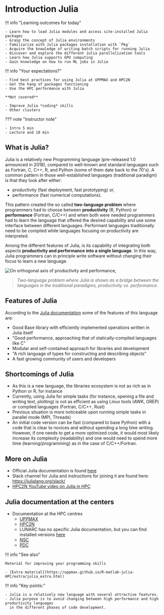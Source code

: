 # Introduction Julia

!!! info "Learning outcomes for today"

    - Learn how to load Julia modules and access site-installed Julia packages
    - Grasp the concept of Julia environments
    - Familiarize with Julia packages installation with `Pkg`
    - Acquire the knowledge of writing batch scripts for running Julia
    - Discover and explore the different Julia parallelization tools
    - Learn how Julia supports GPU computing
    - Gain knowledge on how to run ML jobs in Julia


!!! info "Your expectations?"

    - Find best practices for using Julia at UPPMAX and HPC2N
    - Get the hang of packages functioning
    - Use the HPC performance with Julia

    **Not covered**

    - Improve Julia *coding* skills
    - Other clusters

??? note "Instructor note"

    - Intro 5 min
    - Lecture and 10 min



## What is Julia?

Julia is a relatively new Programming language (pre-released 1.0 announced in 2018), compared to well-known
and standard languages such as Fortran, C, C++, R, and Python (some of them date back to the 70's).
A common pattern in those well-established languages (traditional paradigm) is that they look after either:

  - productivity (fast deployment, fast prototyping) or,
  - performance (fast numerical computations).

This pattern created the so called **two-language problem** where programmers had to choose between **productivity**
(R, Python) or **performance** (Fortran, C/C++) and when both were needed programmers had to learn the language that
offered the desired capability and use some interface between different languages.
Performant languages traditionally need to be compiled while languages focusing on productivity are interpreted.

Among the different features of Julia, is its capability of integrating both aspects **productivity and performance
into a single language**. In this way, Julia programmers can in principle write software without changing their focus
to learn a new language.


   ![On orthogonal axis of productivity and performance,](../img/two-language.png)

   > *Two-language problem where Julia is shown as a bridge between the languages
   in the traditional paradigms, productivity vs. performance.*



## Features of Julia

According to the [Julia documentation](https://docs.julialang.org/en/v1/) some of
the features of this language are:

- Good Base library with efficiently implemented operations written in Julia itself
- "Good performance, approaching that of statically-compiled languages like C"
- Modular and self-contained approach for libraries and development
- "A rich language of types for constructing and describing objects"
- A fast growing community of users and developers

## Shortcomings of Julia

- As this is a new language, the libraries ecosystem is not as rich as in Python or R, for instance
- Currently, using Julia for simple tasks (for instance, opening a file and writing text, plotting) is not as
  efficient as using Linux tools (AWK, GREP) or compiled languages (Fortran, C/C++, Rust)
- Previous situation is more noticeable upon running simple tasks in parallel mode (MPI, Threads)
- An initial code version can be fast (compared to base Python) with a code that is clear to
  novices and without spending a long time writing. However, if one needs to get a more optimized code,
  it would most likely increase its complexity (readability) and one would need to spend more time
  (learning/programming) as in the case of C/C++/Fortran.

## More on Julia

- Official Julia documentation is found [here](https://docs.julialang.org/en/v1/)
- Slack channel for Julia and instructions for joining it are found here: <https://julialang.org/slack/>
- [HPC2N YouTube video on Julia in HPC](https://www.youtube.com/watch?v=bXHe7Kj3Xxg)

## Julia documentation at the centers

- Documentation at the HPC centres
   - [UPPMAX](http://docs.uppmax.uu.se/software/julia/)
   - [HPC2N](https://www.hpc2n.umu.se/resources/software/julia)
   - LUNARC has no specific Julia documentation, but you can find installed versions
     [here](https://lunarc-documentation.readthedocs.io/en/latest/software/installed_software/)
   - [NSC](https://www.nsc.liu.se/software/installed/tetralith/julia/)
   - [PDC](https://support.pdc.kth.se/doc/applications/)

!!! info "See also"

    Material for improving your programming skills

    - [Extra material](https://uppmax.github.io/R-matlab-julia-HPC/extra/julia_extra.html)

!!! info "Key points:"

    - Julia is a relatively new language with several attractive features.
    - Julia purpose is to avoid changing between high performance and high productivity languages
      in the different phases of code development.

